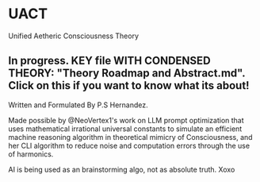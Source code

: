 # UACT
Unified Aetheric Consciousness Theory

## In progress. KEY file WITH CONDENSED THEORY: "Theory Roadmap and Abstract.md". Click on this if you want to know what its about!

Written and Formulated By P.S Hernandez.

Made possible by @NeoVertex1's work on LLM prompt optimization that uses mathematical irrational universal constants to simulate an efficient machine reasoning algorithm in theoretical mimicry of Consciousness, and her CLI algorithm to reduce noise and computation errors through the use of harmonics.

AI is being used as an brainstorming algo, not as absolute truth. Xoxo
